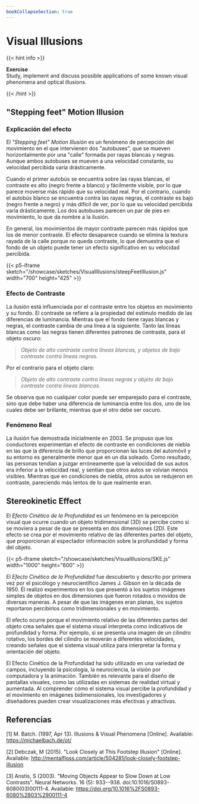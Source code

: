 ```yaml
---
bookCollapseSection: true
---
```


# Visual Illusions

{{< hint info >}}

**Exercise** \
Study, implement and discuss possible applications of some known visual phenomena and optical illusions.

{{< /hint >}}

## "Stepping feet" Motion Illusion

### Explicación del efecto

El _"Stepping feet" Motion Illusión_ es un fenómeno de percepción del movimiento en el que intervienen dos "autobuses", que se mueven horizontalmente por una "calle" formada por rayas blancas y negras. Aunque ambos autobuses se mueven a una velocidad constante, su velocidad percibida varía drásticamente.

Cuando el primer autobús se encuentra sobre las rayas blancas, el contraste es alto (negro frente a blanco) y fácilmente visible, por lo que parece moverse más rápido que su velocidad real. Por el contrario, cuando el autobús blanco se encuentra contra las rayas negras, el contraste es bajo (negro frente a negro) y más difícil de ver, por lo que su velocidad percibida varía drásticamente. Los dos autobuses parecen un par de pies en movimiento, lo que da nombre a la ilusión.

En general, los movimientos de mayor contraste parecen más rápidos que los de menor contraste. El efecto desaparece cuando se elimina la textura rayada de la calle porque no queda contraste, lo que demuestra que el fondo de un objeto puede tener un efecto significativo en su velocidad percibida.

{{< p5-iframe sketch="/showcase/sketches/VisualIllusions/steepFeetIllusion.js" width="700" height="425" >}}

### Efecto de Contraste

La ilusión está influenciada por el contraste entre los objetos en movimiento y su fondo. El contraste se refiere a la propiedad del estímulo medido de las diferencias de luminancia. Mientras que el fondo tiene rayas blancas y negras, el contraste cambia de una línea a la siguiente. Tanto las líneas blancas como las negras tienen diferentes patrones de contraste, para el objeto oscuro: 

>  _Objeto de alto contraste contra líneas blancas, y objetos de bajo contraste contra líneas negras._

Por el contrario para el objeto claro: 

>   _Objeto de alto contraste contra líneas negras y objeto de bajo contraste contra líneas blancas._

Se observa que no cualquier color puede ser emparejado para el contraste, sino que debe haber una diferencia de luminancia entre los dos, uno de los cuales debe ser brillante, mientras que el otro debe ser oscuro.

### Fenómeno Real

La ilusión fue demostrada inicialmente en 2003. Se propuso que los conductores experimentan el efecto de contraste en condiciones de niebla en las que la diferencia de brillo que proporcionan las luces del automóvil y su entorno es generalmente menor que en un día soleado. Como resultado, las personas tendían a juzgar erróneamente que la velocidad de sus autos era inferior a la velocidad real, y sentían que otros autos se volvían menos visibles. Mientras que en condiciones de niebla, otros autos se redujeron en contraste, pareciendo más lentos de lo que realmente eran.

## Stereokinetic Effect

El _Efecto Cinético de la Profundidad_ es un fenómeno en la percepción visual que ocurre cuando un objeto tridimensional (3D) se percibe como si se moviera a pesar de que se presenta en dos dimensiones (2D). Este efecto se crea por el movimiento relativo de las diferentes partes del objeto, que proporcionan al espectador información sobre la profundidad y forma del objeto.

{{< p5-iframe sketch="/showcase/sketches/VisualIllusions/SKE.js" width="1000" height="600" >}}

El _Efecto Cinético de la Profundidad_ fue descubierto y descrito por primera vez por el psicólogo y neurocientífico James J. Gibson en la década de 1950. Él realizó experimentos en los que presentó a los sujetos imágenes simples de objetos en dos dimensiones que fueron rotados o movidos de diversas maneras. A pesar de que las imágenes eran planas, los sujetos reportaron percibirlos como tridimensionales y en movimiento.

El efecto ocurre porque el movimiento relativo de las diferentes partes del objeto crea señales que el sistema visual interpreta como indicativos de profundidad y forma. Por ejemplo, si se presenta una imagen de un cilindro rotativo, los bordes del cilindro se moverán a diferentes velocidades, creando señales que el sistema visual utiliza para interpretar la forma y orientación del objeto.

El Efecto Cinético de la Profundidad ha sido utilizado en una variedad de campos, incluyendo la psicología, la neurociencia, la visión por computadora y la animación. También es relevante para el diseño de pantallas visuales, como las utilizadas en sistemas de realidad virtual y aumentada. Al comprender cómo el sistema visual percibe la profundidad y el movimiento en imágenes bidimensionales, los investigadores y diseñadores pueden crear visualizaciones más efectivas y atractivas.


## Referencias

[1] M. Batch. (1997, Apr 13). Illusions & Visual Phenomena [Online]. Available: <https://michaelbach.de/ot/>

[2] Debczak, M (2015). "Look Closely at This Footstep Illusion" [Online]. Available: <http://mentalfloss.com/article/504281/look-closely-footstep-illusion>

[3] Anstis, S (2003). "Moving Objects Appear to Slow Down at Low Contrasts". Neural Networks. 16 (5): 933--938. doi:10.1016/S0893-6080(03)00111-4. Available: <https://doi.org/10.1016%2FS0893-6080%2803%2900111-4>
